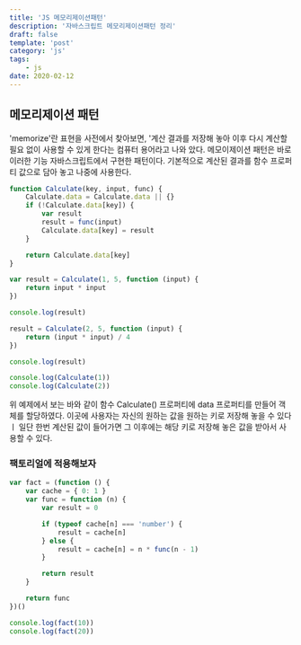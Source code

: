 ```yaml
---
title: 'JS 메모리제이션패턴'
description: '자바스크립트 메모리제이션패턴 정리'
draft: false
template: 'post'
category: 'js'
tags:
    - js
date: 2020-02-12
---
```


## 메모리제이션 패턴

'memorize'란 표현을 사전에서 찾아보면, '계산 결과를 저장해 놓아 이후 다시 계산할 필요 없이 사용할 수 있게 한다는 컴퓨터 용어라고 나와 았다.
메모이제이션 패턴은 바로 이러한 기능 자바스크립트에서 구현한 패턴이다. 기본적으로 계산된 결과를 함수 프로퍼티 값으로 담아 놓고 나중에 사용한다.

```js
function Calculate(key, input, func) {
    Calculate.data = Calculate.data || {}
    if (!Calculate.data[key]) {
        var result
        result = func(input)
        Calculate.data[key] = result
    }

    return Calculate.data[key]
}

var result = Calculate(1, 5, function (input) {
    return input * input
})

console.log(result)

result = Calculate(2, 5, function (input) {
    return (input * input) / 4
})

console.log(result)

console.log(Calculate(1))
console.log(Calculate(2))
```

위 예제에서 보는 바와 같이 함수 Calculate() 프로퍼티에 data 프로퍼티를 만들어 객체를 할당하였다.
이곳에 사용자는 자신의 원하는 값을 원하는 키로 저장해 놓을 수 있다ㅣ 일단 한번 계산된 값이 들어가면
그 이후에는 해당 키로 저장해 놓은 값을 받아서 사용할 수 있다.

### 팩토리얼에 적용해보자

```js
var fact = (function () {
    var cache = { 0: 1 }
    var func = function (n) {
        var result = 0

        if (typeof cache[n] === 'number') {
            result = cache[n]
        } else {
            result = cache[n] = n * func(n - 1)
        }

        return result
    }

    return func
})()

console.log(fact(10))
console.log(fact(20))
```
